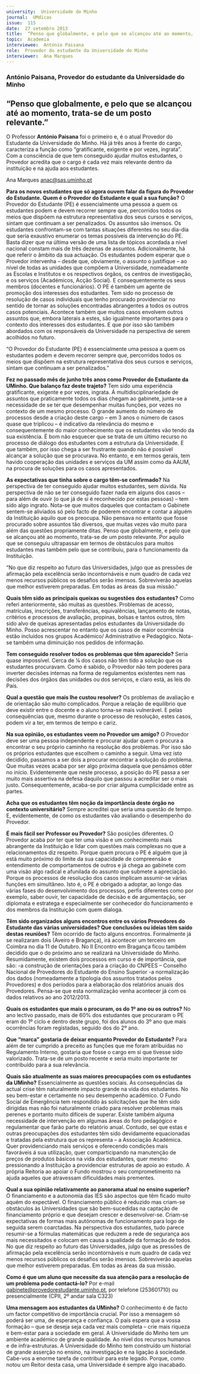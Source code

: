 ```yaml
---
university:  Universidade do Minho
journal:  UMdicas
issue:  115
date:  27 setembro 2013
title:  “Penso que globalmente, e pelo que se alcançou até ao momento, trata-se de um posto relevante.”
topic:  Academia
interviewee:  António Paisana
role:  Provedor do estudante da Universidade do Minho
interviewer:  Ana Marques
---
```



### António Paisana, Provedor do estudante da Universidade do Minho

## “Penso que globalmente, e pelo que se alcançou até ao momento, trata-se de um posto relevante.”

O Professor **António Paisana** foi o primeiro e, é o atual Provedor do Estudante da Universidade do Minho. Há já três anos à frente do cargo, caracteriza a função como “gratificante, exigente e por vezes, ingrata”. Com a consciência de que tem conseguido ajudar muitos estudantes, o Provedor acredita que o cargo é cada vez mais relevante dentro da instituição e na ajuda aos estudantes.

Ana Marques
anac@sas.uminho.pt

**Para os novos estudantes que só agora ouvem falar da figura do Provedor do Estudante. Quem é o Provedor do Estudante e qual a sua função?**
O Provedor do Estudante (PE) é essencialmente uma pessoa a quem os estudantes podem e devem recorrer sempre que, percorridos todos os meios que dispõem na estrutura representativa dos seus cursos e serviços, sintam que continuam a ser penalizados. Os assuntos são imensos. Os estudantes confrontam-se com tantas situações diferentes no seu dia-dia que seria exaustivo enumerar os temas possíveis da intervenção do PE. Basta dizer que na última versão de uma lista de tópicos acordada a nível nacional constam mais de três dezenas de assuntos. Adicionalmente, há que referir o âmbito da sua actuação. Os estudantes podem esperar que o Provedor intervenha – desde que, obviamente, o assunto o justifique – ao nível de todas as unidades que compõem a Universidade, nomeadamente as Escolas e Institutos e os respectivos órgãos, os centros de investigação, e os serviços (Académicos, Acção Social). E consequentemente os seus membros (docentes e funcionários). O PE é também um agente de promoção dos interesses dos estudantes. Tem sido no processo de resolução de casos individuais que tenho procurado providenciar no sentido de tornar as soluções encontradas abrangentes a todos os outros casos potenciais. Acontece também que muitos casos envolvem outros assuntos que, embora laterais a estes, são igualmente importantes para o contexto dos interesses dos estudantes. E que por isso são também abordados com os responsáveis da Universidade na perspectiva de serem acolhidos no futuro.


“O Provedor do Estudante (PE) é essencialmente uma pessoa a quem os estudantes podem e devem recorrer sempre que, percorridos todos os meios que dispõem na estrutura representativa dos seus cursos e serviços, sintam que continuam a ser penalizados.”

**Fez no passado mês de junho três anos como Provedor do Estudante da UMinho. Que balanço faz deste trajeto?**
Tem sido uma experiência gratificante, exigente e por vezes, ingrata. Á multidisciplinariedade de assuntos que praticamente todos os dias chegam ao gabinete, junta-se a necessidade de se ter que desempenhar muitas funções, por vezes no contexto de um mesmo processo. O grande aumento do número de processos desde a criação deste cargo – em 3 anos o número de casos quase que triplicou – é indicativo da relevância do mesmo e consequentemente do maior conhecimento que os estudantes vão tendo da sua existência. É bom não esquecer que se trata de um último recurso no processo de diálogo dos estudantes com a estrutura da Universidade. E que também, por isso chega a ser frustrante quando não é possível alcançar a solução que se procurava. No entanto, e em termos gerais, tem havido cooperação das unidades e serviços da UM assim como da AAUM, na procura de soluções para os casos apresentados.

**As expectativas que tinha sobre o cargo têm-se confirmado?**
Na perspectiva de ter conseguido ajudar muitos estudantes, sem dúvida. Na perspectiva de não se ter conseguido fazer nada em alguns dos casos – para além de ouvir (o que já de si é reconhecido por estas pessoas) – tem sido algo ingrato. Nota-se que muitos daqueles que contactam o Gabinete sentem-se aliviados só pelo facto de poderem encontrar e contar a alguém da Instituição aquilo que os preocupa. Não pensava no entanto que fosse procurado sobre assuntos tão diversos, que muitas vezes vão muito para além das questões propriamente ditas. Penso que globalmente, e pelo que se alcançou até ao momento, trata-se de um posto relevante. Por aquilo que se conseguiu ultrapassar em termos de obstáculos para muitos estudantes mas também pelo que se contribuiu, para o funcionamento da Instituição.

“No que diz respeito ao futuro das Universidades, julgo que as pressões de afirmação pela excelência serão incontornáveis e num quadro de cada vez menos recursos públicos os desafios serão imensos. Sobreviverão aquelas que melhor estiverem preparadas. Em todas as áreas da sua missão.”


**Quais têm sido as principais queixas ou sugestões dos estudantes?**
Como referi anteriormente, são muitas as questões. Problemas de acesso, matrículas, inscrições, transferências, equivalências, lançamento de notas, critérios e processos de avaliação, propinas, bolsas e tantos outros, têm sido alvo de queixas apresentadas pelos estudantes da Universidade do Minho. Posso acrescentar no entanto que os casos de maior ocorrência estão incluídos nos grupos Académico/ Administrativo e Pedagógico. Nota-se também uma diminuição nos pedidos de informação.

**Tem conseguido resolver todos os problemas que têm aparecido?**
Seria quase impossível. Cerca de ¼ dos casos não têm tido a solução que os estudantes procuravam. Como é sabido, o Provedor não tem poderes para inverter decisões internas na forma de regulamentos existentes nem nas decisões dos órgãos das unidades ou dos serviços, e claro está, as leis do País.

**Qual a questão que mais lhe custou resolver?**
Os problemas de avaliação e de orientação são muito complicados. Porque a relação de equilíbrio que deve existir entre o docente e o aluno torna-se mais vulnerável. E pelas consequências que, mesmo durante o processo de resolução, estes casos, podem vir a ter, em termos de tempo e cariz.

**Na sua opinião, os estudantes veem no Provedor um amigo?**
O Provedor deve ser uma pessoa independente e procurar ajudar quem o procura a encontrar o seu próprio caminho na resolução dos problemas. Por isso são os próprios estudantes que escolhem o caminho a seguir. Uma vez isto decidido, passamos a ser dois a procurar encontrar a solução do problema. Que muitas vezes acaba por ser algo próxima daquela que pensámos obter no início. Evidentemente que neste processo, a posição do PE passa a ser muito mais assertiva na defesa daquilo que passou a acreditar ser o mais justo. Consequentemente, acaba-se por criar alguma cumplicidade entre as partes.

**Acha que os estudantes têm noção da importância deste órgão no contexto universitário?**
Sempre acreditei que seria uma questão de tempo. E, evidentemente, de como os estudantes vão avaliando o desempenho do Provedor.

**É mais fácil ser Professor ou Provedor?**
São posições diferentes. O Provedor acaba por ter que ter uma visão e um conhecimento mais abrangente da Instituição e lidar com questões mais complexas no que a relacionamentos diz respeito. Porque quem procura o PE é alguém que já está muito próximo do limite da sua capacidade de compreensão e entendimento de comportamentos de outros e já chega ao gabinete com uma visão algo radical e afunilada do assunto que submete a apreciação. Porque os processos de resolução dos casos implicam assumir-se várias funções em simultâneo.
Isto é, o PE é obrigado a adoptar, ao longo das várias fases do desenvolvimento dos processos, perfis diferentes como por exemplo, saber ouvir, ter capacidade de decisão e de argumentação, ser diplomata e estratega e especialmente ser conhecedor do funcionamento e dos membros da Instituição com quem dialoga.

**Têm sido organizados alguns encontros entre os vários Provedores do Estudante das várias universidades? Que conclusões ou ideias têm saído destas reuniões?**
Têm ocorrido de facto alguns encontros. Formalmente já se realizaram dois (Aveiro e Bragança), irá acontecer um terceiro em Coimbra no dia 11 de Outubro.
No II Encontro em Bragança ficou também decidido que o do próximo ano se realizará na Universidade do Minho. Resumidamente, existem dois processos em curso e de importância, que são:
-a construção de orientações para a criação do CNPEES – Conselho Nacional de Provedores do Estudante do Ensino Superior -a normalização dos dados (nomeadamente a tipologia dos assuntos tratados pelos Provedores) e dos períodos para a elaboração dos relatórios anuais dos Provedores. Pensa-se que esta normalização venha acontecer já com os dados relativos ao ano 2012/2013.

**Quais os estudantes que mais o procuram, os do 1º ano ou os outros?**
No ano lectivo passado, mais de 60% dos estudantes que procuraram o PE eram do 1º ciclo e dentro deste grupo, foi dos alunos do 3º ano que mais ocorrências foram registadas, seguido dos do 2º ano.

**Que “marca” gostaria de deixar enquanto Provedor do Estudante?**
Para além de ter cumprido a preceito as funções que me foram atribuídas no Regulamento Interno, gostaria que fosse o cargo em si que tivesse sido valorizado. Trata-se de um posto recente e seria muito importante ter contribuído para a sua relevância.

**Quais são atualmente as suas maiores preocupações com os estudantes da UMinho?**
Essencialmente as questões sociais. As consequências da actual crise têm naturalmente impacto grande na vida dos estudantes. No seu bem-estar e certamente no seu desempenho académico. O Fundo Social de Emergência tem respondido às solicitações que lhe têm sido dirigidas mas não foi naturalmente criado para resolver problemas mais perenes e portanto muito difíceis de superar. Existe também alguma necessidade de intervenção em algumas áreas do foro pedagógico e regulamentar que farão parte do relatório anual. Contudo, sei que estas e outras preocupações dos estudantes têm sido devidamente equacionadas e tratadas pela estrutura que os representa – a Associação Académica. Quer providenciando mais serviços e oferecendo condições mais favoráveis á sua utilização, quer comparticipando na manutenção de preços de produtos básicos na vida dos estudantes, quer mesmo pressionando a Instituição a providenciar estruturas de apoio ao estudo. A própria Reitoria ao apoiar o Fundo mostrou o seu comprometimento na ajuda aqueles que atravessam dificuldades mais prementes.

**Qual a sua opinião relativamente ao panorama atual no ensino superior?**
O financiamento e a autonomia das IES são aspectos que têm ficado muito aquém do expectável. O financiamento público é reduzido mas criam-se obstáculos às Universidades que são bem-sucedidas na captação de financiamento próprio e que desejam crescer e desenvolver-se. Criam-se expectativas de formas mais autónomas de funcionamento para logo de seguida serem coarctadas. Na perspectiva dos estudantes, tudo parece resumir-se a fórmulas matemáticas que reduzem a rede de segurança aos mais necessitados e colocam em causa a qualidade da formação de todos. No que diz respeito ao futuro das Universidades, julgo que as pressões de afirmação pela excelência serão incontornáveis e num quadro de cada vez menos recursos públicos os desafios serão imensos. Sobreviverão aquelas que melhor estiverem preparadas. Em todas as áreas da sua missão.

**Como é que um aluno que necessite da sua atenção para a resolução de um problema pode contactá-lo?**
Por e-mail gabinete@provedorestudante.uminho.pt, por telefone (253601710) ou presencialmente (CPII, 2º andar sala C323)

**Uma mensagem aos estudantes da UMinho?**
O conhecimento é de facto um factor competitivo de importância crucial. Por isso a mensagem só poderá ser uma, de esperança e confiança. O país espera que a vossa formação – que se deseja seja cada vez mais completa – crie mais riqueza e bem-estar para a sociedade em geral. A Universidade do Minho tem um ambiente académico de grande qualidade. Ao nível dos recursos humanos e de infra-estruturas. A Universidade do Minho tem construído um historial de grande asserção no ensino, na investigação e na ligação á sociedade. Cabe-vos a enorme tarefa de contribuir para este legado. Porque, como notou um Reitor desta casa, uma Universidade é sempre algo inacabado.

